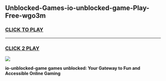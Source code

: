 
## Unblocked-Games-io-unblocked-game-Play-Free-wgo3m
<h3>
<a href="https://premium76.site?title=io-unblocked-game&ref=09A">CLICK TO PLAY</a></h3>
<hr>

<h3>
<a href="https://premium76.site?title=io-unblocked-game&ref=09A">CLICK 2 PLAY</a>
  
</h3>

<a href="https://premium76.site?title=io-unblocked-game&ref=09A"><img src="https://clearcache.store/games.png"></a>


**io-unblocked-game games unblocked: Your Gateway to Fun and Accessible Online Gaming**
